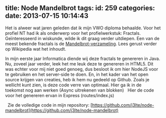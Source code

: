 title: Node Mandelbrot
tags:
id: 259
categories:
date: 2013-07-15 10:14:43
---

Het is alweer wat jaren geleden dat ik mijn VWO diploma behaalde. Voor het profiel NT had ik als onderwerp voor het profielwerkstuk: Fractals. Geïnteresseerd in wiskunde, wilde ik dit graag verder uitdiepen. Een van de meest bekende fractals is de [Mandelbrot-verzameling](http://nl.wikipedia.org/wiki/Mandelbrotverzameling "Mandelbrot"). Lees gerust verder op Wikipedia wat het inhoudt.
&nbsp;
<!--more-->

In mijn eerste jaar Informatica diende wij deze fractals te genereren in Java. Nu, zoveel jaar verder, leek het me leuk deze te genereren in HTML5\. Dit was echter voor mij niet goed genoeg, dus besloot ik om hier NodeJS voor te gebruiken en het server-side te doen. En, in het kader van het open source krijgen van creaties, heb ik hem nu gedeeld op Github. Zoals je wellicht kunt zien, is deze code verre van optimaal. Hier ga ik in de toekomst nog aan werken (Async uitrekenen van blokken)
&nbsp;
Hier de code voor het genereren ervan in Express (routes/index.js)
&nbsp;
<script src="https://gist.github.com/j3lte/5998569.js"></script>
&nbsp;
Zie de volledige code in mijn repository: [https://github.com/j3lte/node-mandelbrot](https://github.com/j3lte/node-mandelbrot)